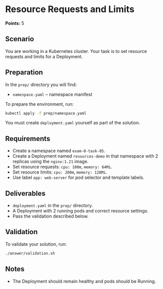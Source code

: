 # Resource Requests and Limits

**Points:** 5

## Scenario
You are working in a Kubernetes cluster. Your task is to set resource requests and limits for a Deployment.

## Preparation
In the `prep/` directory you will find:
- `namespace.yaml` – namespace manifest

To prepare the environment, run:

```sh
kubectl apply -f prep/namespace.yaml
```

You must create `deployment.yaml` yourself as part of the solution.

## Requirements
- Create a namespace named `exam-0-task-05`.
- Create a Deployment named `resources-demo` in that namespace with 2 replicas using the `nginx:1.21` image.
- Set resource requests: `cpu: 100m`, `memory: 64Mi`.
- Set resource limits: `cpu: 200m`, `memory: 128Mi`.
- Use label `app: web-server` for pod selector and template labels.

## Deliverables
- `deployment.yaml` in the `prep/` directory.
- A Deployment with 2 running pods and correct resource settings.
- Pass the validation described below.

## Validation
To validate your solution, run:

```sh
./answer/validation.sh
```

## Notes
- The Deployment should remain healthy and pods should be Running.